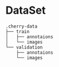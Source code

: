# DataSet

```
.cherry-data
├── train
│   ├── annotaions
│   └── images
└── validation
    ├── annotaions
    └── images
```
    
    
